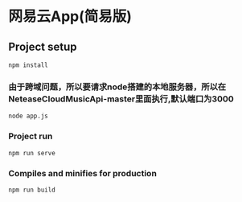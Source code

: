 # 网易云App(简易版)

## Project setup
```
npm install
```
### 由于跨域问题，所以要请求node搭建的本地服务器，所以在NeteaseCloudMusicApi-master里面执行,默认端口为3000
```
node app.js
```

### Project run
```
npm run serve
```


### Compiles and minifies for production
```
npm run build
```



